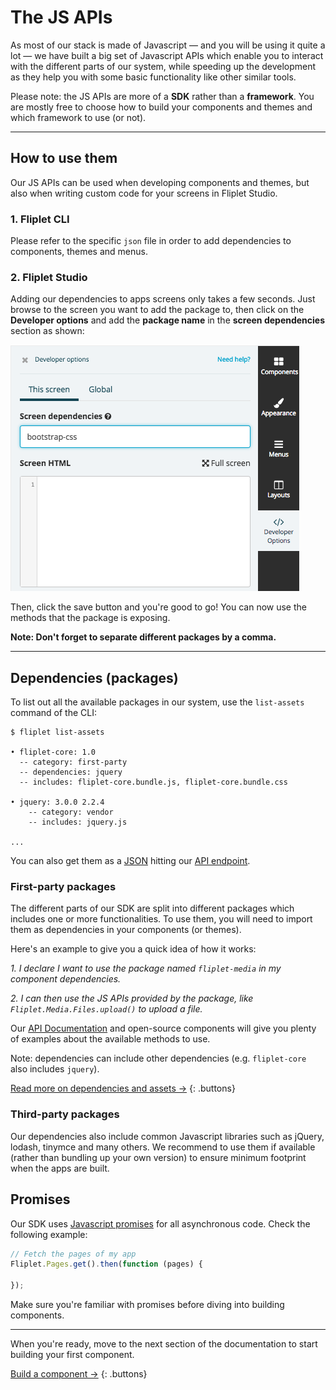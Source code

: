 # The JS APIs

As most of our stack is made of Javascript — and you will be using it quite a lot — we have built a big set of Javascript APIs which enable you to interact with the different parts of our system, while speeding up the development as they help you with some basic functionality like other similar tools.

Please note: the JS APIs are more of a **SDK** rather than a **framework**. You are mostly free to choose how to build your components and themes and which framework to use (or not).

---

## How to use them

Our JS APIs can be used when developing components and themes, but also when writing custom code for your screens in Fliplet Studio.

### 1. Fliplet CLI

Please refer to the specific `json` file in order to add dependencies to components, themes and menus.

### 2. Fliplet Studio

Adding our dependencies to apps screens only takes a few seconds. Just browse to the screen you want to add the package to, then click on the **Developer options** and add the **package name** in the **screen dependencies** section as shown:

![Dependencies](assets/img/dependencies.png)

Then, click the save button and you're good to go! You can now use the methods that the package is exposing.

**Note: Don't forget to separate different packages by a comma.**

---

## Dependencies (packages)

To list out all the available packages in our system, use the `list-assets` command of the CLI:

```
$ fliplet list-assets

• fliplet-core: 1.0
  -- category: first-party
  -- dependencies: jquery
  -- includes: fliplet-core.bundle.js, fliplet-core.bundle.css

• jquery: 3.0.0 2.2.4
    -- category: vendor
    -- includes: jquery.js

...
```

You can also get them as a [JSON](https://api.fliplet.com/v1/widgets/assets) hitting our [API endpoint](https://api.fliplet.com/v1/widgets/assets).

### First-party packages

The different parts of our SDK are split into different packages which includes one or more functionalities. To use them, you will need to import them as dependencies in your components (or themes).

Here's an example to give you a quick idea of how it works:

*1. I declare I want to use the package named `fliplet-media` in my component dependencies.*

*2. I can then use the JS APIs provided by the package, like `Fliplet.Media.Files.upload()` to upload a file.*

Our [API Documentation](API-Documentation.md) and open-source components will give you plenty of examples about the available methods to use.

Note: dependencies can include other dependencies (e.g. `fliplet-core` also includes `jquery`).

[Read more on dependencies and assets →](Dependencies-and-assets)
{: .buttons}

### Third-party packages

Our dependencies also include common Javascript libraries such as jQuery, lodash, tinymce and many others. We recommend to use them if available (rather than bundling up your own version) to ensure minimum footprint when the apps are built.

## Promises

Our SDK uses [Javascript promises](https://developer.mozilla.org/en-US/docs/Web/JavaScript/Reference/Global_Objects/Promise) for all asynchronous code. Check the following example:

```js
// Fetch the pages of my app
Fliplet.Pages.get().then(function (pages) {

});
```

Make sure you're familiar with promises before diving into building components.

---

When you're ready, move to the next section of the documentation to start building your first component.

[Build a component →](Building-components.md)
{: .buttons}